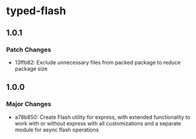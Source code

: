 # typed-flash

## 1.0.1

### Patch Changes

- 13ffb82: Exclude unnecessary files from packed package to reduce package size

## 1.0.0

### Major Changes

- a78b850: Create Flash utility for express, with extended functionality to work with or without express with all customizations and a separate module for async flash operations
